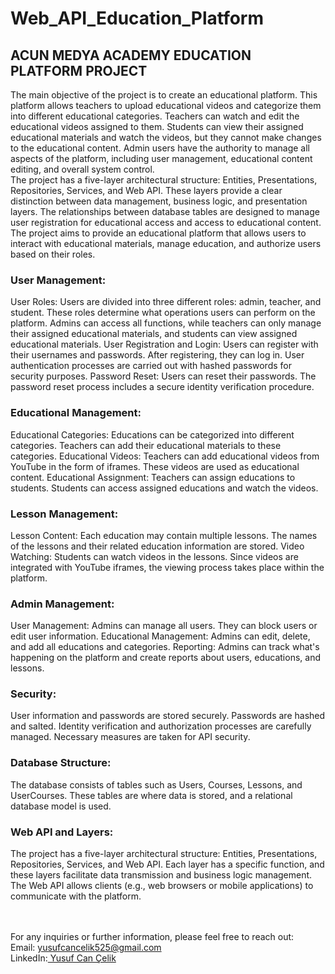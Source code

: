 # Web_API_Education_Platform
<h2><b>ACUN MEDYA ACADEMY EDUCATION PLATFORM PROJECT</b></h2>

The main objective of the project is to create an educational platform. This platform allows teachers to upload educational videos and categorize them into different educational categories. Teachers can watch and edit the educational videos assigned to them. Students can view their assigned educational materials and watch the videos, but they cannot make changes to the educational content. Admin users have the authority to manage all aspects of the platform, including user management, educational content editing, and overall system control.
<br>
The project has a five-layer architectural structure: Entities, Presentations, Repositories, Services, and Web API. These layers provide a clear distinction between data management, business logic, and presentation layers. The relationships between database tables are designed to manage user registration for educational access and access to educational content. The project aims to provide an educational platform that allows users to interact with educational materials, manage education, and authorize users based on their roles.
<br>
<h3><b>User Management:</b></h3>
User Roles: Users are divided into three different roles: admin, teacher, and student. These roles determine what operations users can perform on the platform. Admins can access all functions, while teachers can only manage their assigned educational materials, and students can view assigned educational materials.
User Registration and Login: Users can register with their usernames and passwords. After registering, they can log in. User authentication processes are carried out with hashed passwords for security purposes.
Password Reset: Users can reset their passwords. The password reset process includes a secure identity verification procedure.
<br>
<h3><b>Educational Management:</b></h3>
Educational Categories: Educations can be categorized into different categories. Teachers can add their educational materials to these categories.
Educational Videos: Teachers can add educational videos from YouTube in the form of iframes. These videos are used as educational content.
Educational Assignment: Teachers can assign educations to students. Students can access assigned educations and watch the videos.
<br>
<h3><b>Lesson Management:</b></h3>
Lesson Content: Each education may contain multiple lessons. The names of the lessons and their related education information are stored.
Video Watching: Students can watch videos in the lessons. Since videos are integrated with YouTube iframes, the viewing process takes place within the platform.
<br>
<h3><b>Admin Management:</b></h3>
User Management: Admins can manage all users. They can block users or edit user information.
Educational Management: Admins can edit, delete, and add all educations and categories.
Reporting: Admins can track what's happening on the platform and create reports about users, educations, and lessons.
<br>
<h3><b>Security:</b></h3>
User information and passwords are stored securely. Passwords are hashed and salted.
Identity verification and authorization processes are carefully managed.
Necessary measures are taken for API security.
<br>
<h3><b>Database Structure:</b></h3>
The database consists of tables such as Users, Courses, Lessons, and UserCourses. These tables are where data is stored, and a relational database model is used.
<br>
<h3><b>Web API and Layers:</b></h3>
The project has a five-layer architectural structure: Entities, Presentations, Repositories, Services, and Web API. Each layer has a specific function, and these layers facilitate data transmission and business logic management.
The Web API allows clients (e.g., web browsers or mobile applications) to communicate with the platform.

<br><br>
For any inquiries or further information, please feel free to reach out:<br>
Email: <a href = "mailto:yusufcancelik525@gmail.com">yusufcancelik525@gmail.com</a><br>
LinkedIn:<a href = "https://www.linkedin.com/in/yusuf-can-celik/"> Yusuf Can Çelik</a>
